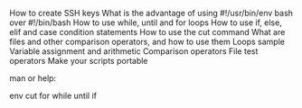 How to create SSH keys
What is the advantage of using #!/usr/bin/env bash over #!/bin/bash
How to use while, until and for loops
How to use if, else, elif and case condition statements
How to use the cut command
What are files and other comparison operators, and how to use them
Loops sample
Variable assignment and arithmetic
Comparison operators
File test operators
Make your scripts portable

man or help:

env
cut
for
while
until
if
